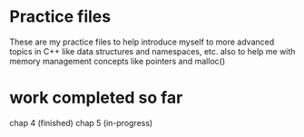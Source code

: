 # Practice files

These are my practice files to help introduce myself to more advanced topics in C++ like
data structures and namespaces, etc. also to help me with memory management concepts like pointers and malloc()


# work completed so far
chap 4 (finished)
chap 5 (in-progress)
